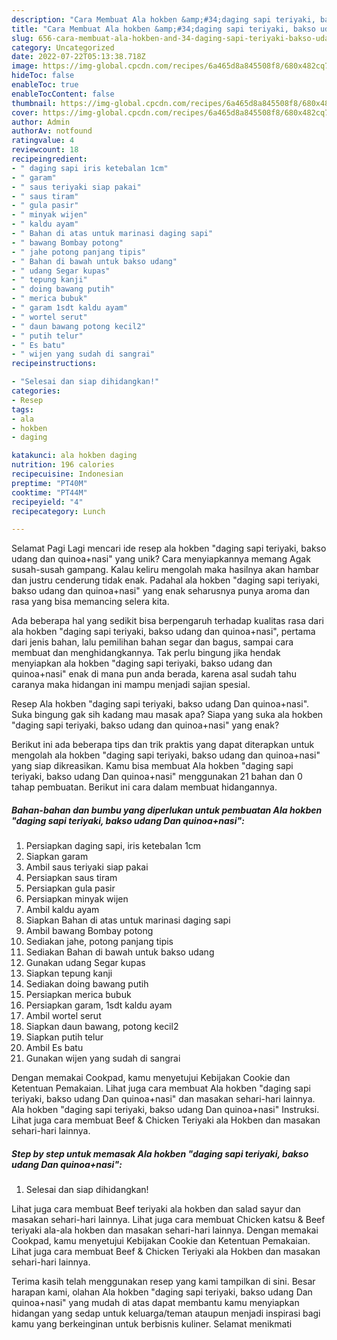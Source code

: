```yaml
---
description: "Cara Membuat Ala hokben &amp;#34;daging sapi teriyaki, bakso udang Dan quinoa+nasi&amp;#34; yang Lezat Sekali"
title: "Cara Membuat Ala hokben &amp;#34;daging sapi teriyaki, bakso udang Dan quinoa+nasi&amp;#34; yang Lezat Sekali"
slug: 656-cara-membuat-ala-hokben-and-34-daging-sapi-teriyaki-bakso-udang-dan-quinoanasi-and-34-yang-lezat-sekali
category: Uncategorized
date: 2022-07-22T05:13:38.718Z
image: https://img-global.cpcdn.com/recipes/6a465d8a845508f8/680x482cq70/ala-hokben-daging-sapi-teriyaki-bakso-udang-dan-quinoanasi-foto-resep-utama.jpg
hideToc: false
enableToc: true
enableTocContent: false
thumbnail: https://img-global.cpcdn.com/recipes/6a465d8a845508f8/680x482cq70/ala-hokben-daging-sapi-teriyaki-bakso-udang-dan-quinoanasi-foto-resep-utama.jpg
cover: https://img-global.cpcdn.com/recipes/6a465d8a845508f8/680x482cq70/ala-hokben-daging-sapi-teriyaki-bakso-udang-dan-quinoanasi-foto-resep-utama.jpg
author: Admin
authorAv: notfound
ratingvalue: 4
reviewcount: 18
recipeingredient:
- " daging sapi iris ketebalan 1cm"
- " garam"
- " saus teriyaki siap pakai"
- " saus tiram"
- " gula pasir"
- " minyak wijen"
- " kaldu ayam"
- " Bahan di atas untuk marinasi daging sapi"
- " bawang Bombay potong"
- " jahe potong panjang tipis"
- " Bahan di bawah untuk bakso udang"
- " udang Segar kupas"
- " tepung kanji"
- " doing bawang putih"
- " merica bubuk"
- " garam 1sdt kaldu ayam"
- " wortel serut"
- " daun bawang potong kecil2"
- " putih telur"
- " Es batu"
- " wijen yang sudah di sangrai"
recipeinstructions:

- "Selesai dan siap dihidangkan!"
categories:
- Resep
tags:
- ala
- hokben
- daging

katakunci: ala hokben daging 
nutrition: 196 calories
recipecuisine: Indonesian
preptime: "PT40M"
cooktime: "PT44M"
recipeyield: "4"
recipecategory: Lunch

---
```



Selamat Pagi Lagi mencari ide resep ala hokben &#34;daging sapi teriyaki, bakso udang dan quinoa+nasi&#34; yang unik? Cara menyiapkannya memang Agak susah-susah gampang. Kalau keliru mengolah maka hasilnya akan hambar dan justru cenderung tidak enak. Padahal ala hokben &#34;daging sapi teriyaki, bakso udang dan quinoa+nasi&#34; yang enak seharusnya punya aroma dan rasa yang bisa memancing selera kita.


Ada beberapa hal yang sedikit bisa berpengaruh terhadap kualitas rasa dari ala hokben &#34;daging sapi teriyaki, bakso udang dan quinoa+nasi&#34;, pertama dari jenis bahan, lalu pemilihan bahan segar dan bagus, sampai cara membuat dan menghidangkannya. Tak perlu bingung jika hendak menyiapkan ala hokben &#34;daging sapi teriyaki, bakso udang dan quinoa+nasi&#34; enak di mana pun anda berada, karena asal sudah tahu caranya maka hidangan ini mampu menjadi sajian spesial.

Resep Ala hokben &#34;daging sapi teriyaki, bakso udang Dan quinoa+nasi&#34;. Suka bingung gak sih kadang mau masak apa? Siapa yang suka ala hokben &#34;daging sapi teriyaki, bakso udang dan quinoa+nasi&#34; yang enak?


Berikut ini ada beberapa tips dan trik praktis yang dapat diterapkan untuk mengolah ala hokben &#34;daging sapi teriyaki, bakso udang dan quinoa+nasi&#34; yang siap dikreasikan. Kamu bisa membuat Ala hokben &#34;daging sapi teriyaki, bakso udang Dan quinoa+nasi&#34; menggunakan 21 bahan dan 0 tahap pembuatan. Berikut ini cara dalam membuat hidangannya.

<!--inarticleads1-->

##### Bahan-bahan dan bumbu yang diperlukan untuk pembuatan Ala hokben &#34;daging sapi teriyaki, bakso udang Dan quinoa+nasi&#34;:

1. Persiapkan  daging sapi, iris ketebalan 1cm
1. Siapkan  garam
1. Ambil  saus teriyaki siap pakai
1. Persiapkan  saus tiram
1. Persiapkan  gula pasir
1. Persiapkan  minyak wijen
1. Ambil  kaldu ayam
1. Siapkan  Bahan di atas untuk marinasi daging sapi
1. Ambil  bawang Bombay potong
1. Sediakan  jahe, potong panjang tipis
1. Sediakan  Bahan di bawah untuk bakso udang
1. Gunakan  udang Segar kupas
1. Siapkan  tepung kanji
1. Sediakan  doing bawang putih
1. Persiapkan  merica bubuk
1. Persiapkan  garam, 1sdt kaldu ayam
1. Ambil  wortel serut
1. Siapkan  daun bawang, potong kecil2
1. Siapkan  putih telur
1. Ambil  Es batu
1. Gunakan  wijen yang sudah di sangrai


Dengan memakai Cookpad, kamu menyetujui Kebijakan Cookie dan Ketentuan Pemakaian. Lihat juga cara membuat Ala hokben &#34;daging sapi teriyaki, bakso udang Dan quinoa+nasi&#34; dan masakan sehari-hari lainnya. Ala hokben &#34;daging sapi teriyaki, bakso udang Dan quinoa+nasi&#34; Instruksi. Lihat juga cara membuat Beef &amp; Chicken Teriyaki ala Hokben dan masakan sehari-hari lainnya. 

<!--inarticleads2-->

##### Step by step untuk memasak Ala hokben &#34;daging sapi teriyaki, bakso udang Dan quinoa+nasi&#34;:


1. Selesai dan siap dihidangkan!

Lihat juga cara membuat Beef teriyaki ala hokben dan salad sayur dan masakan sehari-hari lainnya. Lihat juga cara membuat Chicken katsu &amp; Beef teriyaki ala-ala hokben dan masakan sehari-hari lainnya. Dengan memakai Cookpad, kamu menyetujui Kebijakan Cookie dan Ketentuan Pemakaian. Lihat juga cara membuat Beef &amp; Chicken Teriyaki ala Hokben dan masakan sehari-hari lainnya. 

Terima kasih telah menggunakan resep yang kami tampilkan di sini. Besar harapan kami, olahan Ala hokben &#34;daging sapi teriyaki, bakso udang Dan quinoa+nasi&#34; yang mudah di atas dapat membantu kamu menyiapkan hidangan yang sedap untuk keluarga/teman ataupun menjadi inspirasi bagi kamu yang berkeinginan untuk berbisnis kuliner. Selamat menikmati
